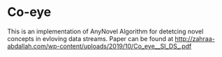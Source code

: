 # Co-eye
This is an implementation of AnyNovel Algorithm for detetcing novel concepts in evloving data streams. Paper can be found at 
http://zahraa-abdallah.com/wp-content/uploads/2019/10/Co_eye__SI_DS_.pdf
